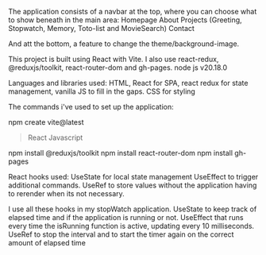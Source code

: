 The application consists of a navbar at the top, where you can choose what to show beneath in the main area:
Homepage
About
Projects (Greeting, Stopwatch, Memory, Toto-list and MovieSearch)
Contact

And att the bottom, a feature to change the theme/background-image.

This project is built using React with Vite. 
I also use react-redux, @reduxjs/toolkit, react-router-dom and gh-pages.
node js v20.18.0

Languages and libraries used: 
HTML, 
React for SPA,
react redux for state management,
vanilla JS to fill in the gaps.
CSS for styling

The commands i've used to set up the application:

npm create vite@latest 
>React
>Javascript

npm install @reduxjs/toolkit
npm install react-router-dom
npm install gh-pages

React hooks used:
UseState for local state management
UseEffect to trigger additional commands.
UseRef to store values without the application having to rerender when its not necessary.

I use all these hooks in my stopWatch application. 
UseState to keep track of elapsed time and if the application is running or not.
UseEffect that runs every time the isRunning function is active, updating every 10 milliseconds.
UseRef to stop the interval and to start the timer again on the correct amount of elapsed time




